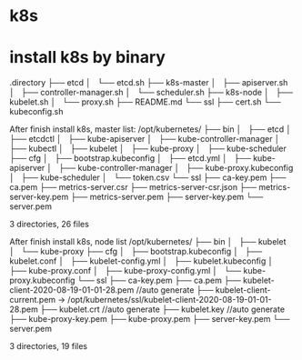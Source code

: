 # k8s
# install k8s by binary
.directory
├── etcd
│   └── etcd.sh
├── k8s-master
│   ├── apiserver.sh
│   ├── controller-manager.sh
│   └── scheduler.sh
├── k8s-node
│   ├── kubelet.sh
│   └── proxy.sh
├── README.md
└── ssl
    ├── cert.sh
    └── kubeconfig.sh

After finish install k8s, master list:
/opt/kubernetes/
├── bin
│   ├── etcd
│   ├── etcdctl
│   ├── kube-apiserver
│   ├── kube-controller-manager
│   ├── kubectl
│   ├── kubelet
│   ├── kube-proxy
│   ├── kube-scheduler
├── cfg
│   ├── bootstrap.kubeconfig
│   ├── etcd.yml
│   ├── kube-apiserver
│   ├── kube-controller-manager
│   ├── kube-proxy.kubeconfig
│   ├── kube-scheduler
│   └── token.csv
└── ssl
    ├── ca-key.pem
    ├── ca.pem
    ├── metrics-server.csr
    ├── metrics-server-csr.json
    ├── metrics-server-key.pem
    ├── metrics-server.pem
    ├── server-key.pem
    └── server.pem

3 directories, 26 files


After finish install k8s, node list
/opt/kubernetes/
├── bin
│   ├── kubelet
│   └── kube-proxy
├── cfg
│   ├── bootstrap.kubeconfig
│   ├── kubelet.conf
│   ├── kubelet-config.yml
│   ├── kubelet.kubeconfig
│   ├── kube-proxy.conf
│   ├── kube-proxy-config.yml
│   └── kube-proxy.kubeconfig
└── ssl
    ├── ca-key.pem
    ├── ca.pem
    ├── kubelet-client-2020-08-19-01-01-28.pem    //auto generate
    ├── kubelet-client-current.pem -> /opt/kubernetes/ssl/kubelet-client-2020-08-19-01-01-28.pem
    ├── kubelet.crt                               //auto generate
    ├── kubelet.key                               //auto generate
    ├── kube-proxy-key.pem
    ├── kube-proxy.pem
    ├── server-key.pem
    └── server.pem

3 directories, 19 files